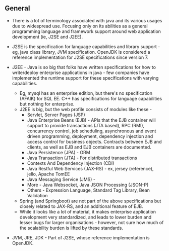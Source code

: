## General
  * There is a lot of terminology associated with java and its various usages due to widespread use. Focusing only on its abilities as a
    general programming language and framework support around web application development (ie, J2SE and J2EE).

  * J2SE is the specification for language capabilities and library support - eg, java class library, JVM specification. OpenJDK is
    considered a reference implementation for J2SE specifications since version 7.

  * J2EE - Java is so big that folks have written specifications for how to write/deploy enterprise applications in java - few companies
    have implemented the runtime support for these specifications with varying capabilities.
    - Eg, mysql has an enterprise edition, but there's no specification (AFAIK) for SQL EE. C++ has specifications for language capabilities
      but nothing for enterprise.
    - J2EE is big, but the web profile consists of modules like these -
      - Servlet, Server Pages (JSP)
      - Java Enterprise Beans (EJB) - APIs that the EJB container will support to provide transactions (JTA based), RPC (RMI), concurrency
        control, job scheduling, asynchronous and event driven programming, deployment, dependency injection and access control for business
        objects. Contracts between EJB and clients, as well as EJB and EJB containers are documented.
      - Java Persistence (JPA) - ORM
      - Java Transaction (JTA) - For distributed transactions
      - Contexts And Dependency Injection (CDI)
      - Java Restful Web Services (JAX-RS) - ex, jersey (reference), jello, Apache TomEE 
      - Java Messaging Service (JMS) - 
      - More - Java Websocket, Java JSON Processing (JSON-P)
      - Others - Expression Language, Standard Tag Library, Bean Validation
    - Spring (and Springboot) are not part of the above specifications but closely related to JAX-RS, and an additional feature of EJB.
    - While it looks like a lot of material, it makes enterprise application development very standardized, and leads to lower burden and
      lesser bugs for larger organisations - however, not sure how much of the scalability burden is lifted by these standards.

  * JVM, JRE, JDK - Part of J2SE, whose reference implementation is OpenJDK.
